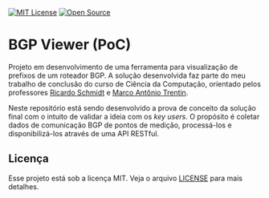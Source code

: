 [![MIT License](https://img.shields.io/badge/License-MIT-yellow.svg)](https://opensource.org/licenses/)
[![Open Source](https://badges.frapsoft.com/os/v1/open-source.svg?v=103)](https://opensource.org/)

# BGP Viewer (PoC)

Projeto em desenvolvimento de uma ferramenta para visualização de prefixos de um roteador BGP. A solução desenvolvida faz parte do meu trabalho de conclusão do curso de Ciência da Computação, orientado pelos professores [Ricardo Schmidt](https://www.escavador.com/sobre/2791800/ricardo-de-oliveira-schmidt) e [Marco Antônio Trentin](https://www.escavador.com/sobre/602313/marco-antonio-sandini-trentin).

Neste repositório está sendo desenvolvido a prova de conceito da solução final com o intuito de validar a ideia com os _key users_. O propósito é coletar dados de comunicação BGP de pontos de medição, processá-los e disponibilizá-los através de uma API RESTful.

## Licença

Esse projeto está sob a licença MIT. Veja o arquivo [LICENSE](LICENSE) para mais detalhes.

